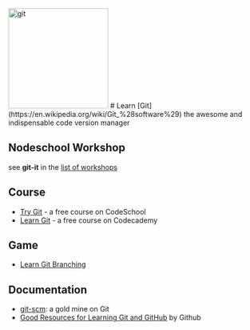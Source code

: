 <img src="https://upload.wikimedia.org/wikipedia/commons/thumb/e/e0/Git-logo.svg/512px-Git-logo.svg.png" alt="git" width="200px"/>
# Learn [Git](https://en.wikipedia.org/wiki/Git_%28software%29)
the awesome and indispensable code version manager

## Nodeschool Workshop
see **git-it** in the [list of workshops](http://nodeschool.io/#workshoppers)

## Course
* [Try Git](https://www.codeschool.com/courses/try-git) - a free course on CodeSchool
* [Learn Git](https://www.codecademy.com/learn/learn-git) - a free course on Codecademy

## Game
* [Learn Git Branching](http://pcottle.github.io/learnGitBranching/)

## Documentation
* [git-scm](https://git-scm.com/): a gold mine on Git
* [Good Resources for Learning Git and GitHub](https://help.github.com/articles/good-resources-for-learning-git-and-github/) by Github
